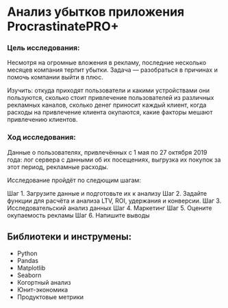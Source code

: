 # Анализ убытков приложения ProcrastinatePRO+

### Цель исследования:

Несмотря на огромные вложения в рекламу, последние несколько месяцев компания терпит убытки.
Задача — разобраться в причинах и помочь компании выйти в плюс.

Изучить:
откуда приходят пользователи и какими устройствами они пользуются,
сколько стоит привлечение пользователей из различных рекламных каналов,
сколько денег приносит каждый клиент,
когда расходы на привлечение клиента окупаются,
какие факторы мешают привлечению клиентов.

### Ход исследования:

Данные о пользователях, привлечённых с 1 мая по 27 октября 2019 года:
лог сервера с данными об их посещениях,
выгрузка их покупок за этот период,
рекламные расходы.

Исследование пройдёт по следющим шагам:

Шаг 1. Загрузите данные и подготовьте их к анализу
Шаг 2. Задайте функции для расчёта и анализа LTV, ROI, удержания и конверсии.
Шаг 3. Исследовательский анализ данных
Шаг 4. Маркетинг
Шаг 5. Оцените окупаемость рекламы
Шаг 6. Напишите выводы

## Библиотеки и инструмены:

* Python
* Pandas
* Matplotlib
* Seaborn
* Когортный анализ
* Юнит-экономика
* Продуктовые метрики